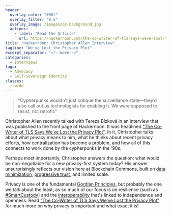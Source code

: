 ```yaml
---
header:
  overlay_color: "#00f"
  overlay_filter: "0.5"
  overlay_image: /images/qr-background.jpg
  actions:
    - label: "Read the Article"
      url: https://hackernoon.com/the-co-writer-of-tls-says-weve-lost-the-privacy-plot
title: "Hackernoon: Christopher Allen Interview"
tagline: "We've Lost the Privacy Plot"
excerpt_separator: "<!--more-->"
categories:
  - Interviews
tags:
  - Advocacy
  - Self-Sovereign Identity
classes:
  - wide
---
```


> "Cypherpunks wouldn't just critique the surveillance state—they’d also call out us technologists for enabling it. We were supposed to resist, not retrofit."

Christopher Allen recently talked with Tereza Bízková in an interview that was published to the front page of Hackernoon. It was headlined ["The Co-Writer of TLS Says We’ve Lost the Privacy Plot"](https://hackernoon.com/the-co-writer-of-tls-says-weve-lost-the-privacy-plot). In it, Christopher talks about what privacy means to him, what he thinks about recent privacy efforts, how centralization has become a problem, and how all of this connects to work done by the cypherpunks in the '90s. 

Perhaps most importantly, Christopher answers the question: what would be non-negotiable for a new privacy-first system today? His answer unsurprisingly reflects our vision here at Blockchain Commons, built on [data minimization](https://www.blockchaincommons.com/musings/musings-data-minimization/), [progressive trust](https://www.blockchaincommons.com/musings/musings-progressive-trust/), and limited scale.

Privacy is one of the fundamental [Gordian Principles](https://developer.blockchaincommons.com/principles/), but probably the one we talk about the least, as so much of our focus is on resilience (such as [#SmartCustody](https://www.smartcustody.com/)) and the [interoperability](https://www.blockchaincommons.com/musings/musings-interop/) that's linked to independence and openness. Read ["The Co-Writer of TLS Says We’ve Lost the Privacy Plot"](https://hackernoon.com/the-co-writer-of-tls-says-weve-lost-the-privacy-plot) for much more on why privacy is important and what exact it is!

